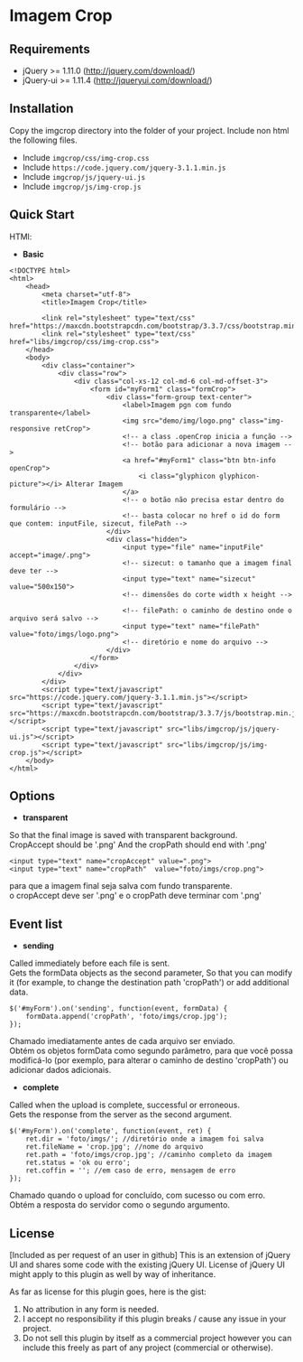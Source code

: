 Imagem Crop
=====================

Requirements
-------------------------------
- jQuery >= 1.11.0 (http://jquery.com/download/)
- jQuery-ui >= 1.11.4 (http://jqueryui.com/download/)

Installation
-------------------------------
Copy the imgcrop directory into the folder of your project.
Include non html the following files.

+ Include `imgcrop/css/img-crop.css`
+ Include `https://code.jquery.com/jquery-3.1.1.min.js`
+ Include `imgcrop/js/jquery-ui.js`
+ Include `imgcrop/js/img-crop.js`

Quick Start
-------------------------------

HTMl:

+ **Basic**
```
<!DOCTYPE html>
<html>
    <head>
        <meta charset="utf-8">
        <title>Imagem Crop</title>

        <link rel="stylesheet" type="text/css" href="https://maxcdn.bootstrapcdn.com/bootstrap/3.3.7/css/bootstrap.min.css">
        <link rel="stylesheet" type="text/css" href="libs/imgcrop/css/img-crop.css">
    </head>
    <body>
        <div class="container">
            <div class="row">
                <div class="col-xs-12 col-md-6 col-md-offset-3">
                    <form id="myForm1" class="formCrop">
                        <div class="form-group text-center">
                            <label>Imagem pgn com fundo transparente</label>
                            <img src="demo/img/logo.png" class="img-responsive retCrop">
                            <!-- a class .openCrop inicia a função -->
                            <!-- botão para adicionar a nova imagem -->
                            <a href="#myForm1" class="btn btn-info openCrop">
                                <i class="glyphicon glyphicon-picture"></i> Alterar Imagem
                            </a>
                            <!-- o botão não precisa estar dentro do formulário -->
                            <!-- basta colocar no href o id do form que contem: inputFile, sizecut, filePath -->
                        </div>
                        <div class="hidden">
                            <input type="file" name="inputFile" accept="image/.png">
                            <!-- sizecut: o tamanho que a imagem final deve ter -->
                            <input type="text" name="sizecut" value="500x150">
                            <!-- dimensões do corte width x height -->

                            <!-- filePath: o caminho de destino onde o arquivo será salvo -->
                            <input type="text" name="filePath" value="foto/imgs/logo.png">
                            <!-- diretório e nome do arquivo -->
                        </div>
                    </form>
                </div>
            </div>
        </div>
        <script type="text/javascript" src="https://code.jquery.com/jquery-3.1.1.min.js"></script>
        <script type="text/javascript" src="https://maxcdn.bootstrapcdn.com/bootstrap/3.3.7/js/bootstrap.min.js"></script>
        <script type="text/javascript" src="libs/imgcrop/js/jquery-ui.js"></script>
        <script type="text/javascript" src="libs/imgcrop/js/img-crop.js"></script>
    </body>
</html>
```
Options
-------------------------------
+ **transparent**

So that the final image is saved with transparent background.<br>
CropAccept should be '.png' And the cropPath should end with '.png'
```
<input type="text" name="cropAccept" value=".png">
<input type="text" name="cropPath"  value="foto/imgs/crop.png">
```
para que a imagem final seja salva com fundo transparente.<br>
o cropAccept deve ser '.png' e o cropPath deve terminar com '.png'

Event list
-------------------------------

+ **sending**

Called immediately before each file is sent.<br>
Gets the formData objects as the second parameter, 
So that you can modify it (for example, to change the destination path 'cropPath') or add additional data.

```
$('#myForm').on('sending', function(event, formData) {
    formData.append('cropPath', 'foto/imgs/crop.jpg');
});
```
Chamado imediatamente antes de cada arquivo ser enviado.<br>
Obtém os objetos formData como segundo parâmetro, 
para que você possa modificá-lo (por exemplo, para alterar o caminho de destino 'cropPath') ou adicionar dados adicionais.
	
+ **complete**

Called when the upload is complete, successful or erroneous.<br>
Gets the response from the server as the second argument. 
```
$('#myForm').on('complete', function(event, ret) {
    ret.dir = 'foto/imgs/'; //diretório onde a imagem foi salva
    ret.fileName = 'crop.jpg'; //nome do arquivo
    ret.path = 'foto/imgs/crop.jpg'; //caminho completo da imagem
    ret.status = 'ok ou erro';
    ret.coffin = ''; //em caso de erro, mensagem de erro
});
```
Chamado quando o upload for concluído, com sucesso ou com erro.<br>
Obtém a resposta do servidor como o segundo argumento.

License
-------------------------------
[Included as per request of an user in github]
This is an extension of jQuery UI and shares some code with the existing jQuery UI.
License of jQuery UI might apply to this plugin as well by way of inheritance.

As far as license for this plugin goes, here is the gist:

1. No attribution in any form is needed.
2. I accept no responsibility if this plugin breaks / cause any issue in your project.
3. Do not sell this plugin by itself as a commercial project however you can include this freely as part of any project (commercial or otherwise).
